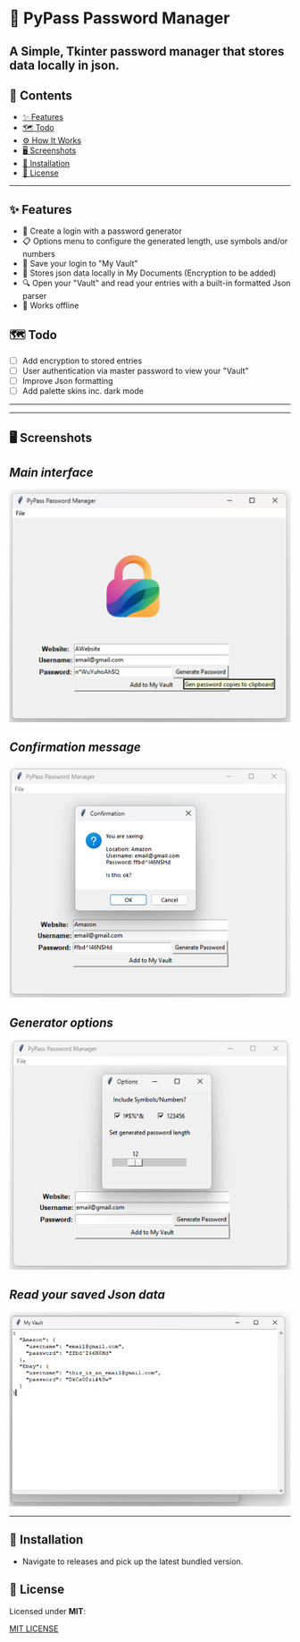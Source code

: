 # 🔐 PyPass Password Manager

A Simple, Tkinter  password manager that stores data locally in json.
---

## 📖 Contents
- [✨ Features](#-features)
- [🗺️ Todo](#-roadmap)
- [⚙️ How It Works](#️-how-it-works)
- [🖥️ Screenshots](#️-screenshots)
- [🚀 Installation](#-installation)
- [📜 License](#-license)

---

## ✨ Features
- 🤔 Create a login with a password generator
- 📋 Options menu to configure the generated length, use symbols and/or numbers
- 🔐 Save your login to "My Vault"
- 🔑 Stores json data locally in My Documents (Encryption to be added)
- 🔍 Open your "Vault" and read your entries with a built-in formatted Json parser
- 💾 Works offline

## 🗺️ Todo

- [ ] Add encryption to stored entries
- [ ] User authentication via master password to view your "Vault"
- [ ] Improve Json formatting
- [ ] Add palette skins inc. dark mode

---

[//]: # (## ⚙️ How It Works TBC) 

[//]: # (Here’s a quick outline of how the password manager works:)

[//]: # ()
[//]: # (1. **Encryption:**  )

[//]: # (   All passwords are stored using **[encryption method]**.  )

[//]: # (2. **Authentication:**  )

[//]: # (   Users authenticate via **[authentication system, e.g., master password]**.  )

[//]: # (3. **Storage:**  )

[//]: # (   Passwords are stored in **[file system ]**.  )

[//]: # (4. **Access Control:**  )

[//]: # (   You can only unlock entries with your **master key**.  )

[//]: # ()
[//]: # (👉 *&#40;more details.&#41;*)

---

## 🖥️ Screenshots 

*Main interface*   
---
![Main Dashboard](/pics/Dashboard.png)  

*Confirmation message*  
---
![Add New Password](/pics/ConfirmationMsg.png)  

*Generator options*   
---
![Set generator options](/pics/SelOptions.png)  
 


*Read your saved Json data*
---
![My Vault](/pics/Vault.png)  


---

## 🚀 Installation
- Navigate to releases and pick up the latest bundled version.

## 📄 License
Licensed under **MIT**:


[MIT LICENSE](LICENSE)



